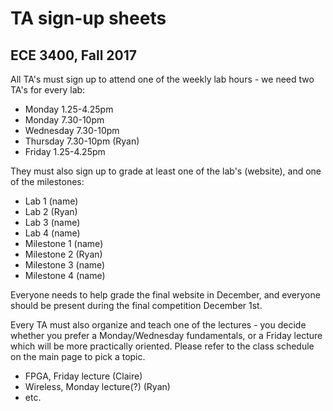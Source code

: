 # TA sign-up sheets
## ECE 3400, Fall 2017


All TA's must sign up to attend one of the weekly lab hours - we need two TA's for every lab:

* Monday 1.25-4.25pm
* Monday 7.30-10pm
* Wednesday 7.30-10pm
* Thursday 7.30-10pm (Ryan)
* Friday 1.25-4.25pm

They must also sign up to grade at least one of the lab's (website), and one of the milestones:

* Lab 1 (name)
* Lab 2 (Ryan)
* Lab 3 (name)
* Lab 4 (name)
* Milestone 1 (name)
* Milestone 2 (Ryan)
* Milestone 3 (name)
* Milestone 4 (name)

Everyone needs to help grade the final website in December, and everyone should be present during the final competition December 1st.

Every TA must also organize and teach one of the lectures - you decide whether you prefer a Monday/Wednesday fundamentals, or a Friday lecture which will be more practically oriented. Please refer to the class schedule on the main page to pick a topic.

* FPGA, Friday lecture (Claire)
* Wireless, Monday lecture(?) (Ryan)
* etc.
